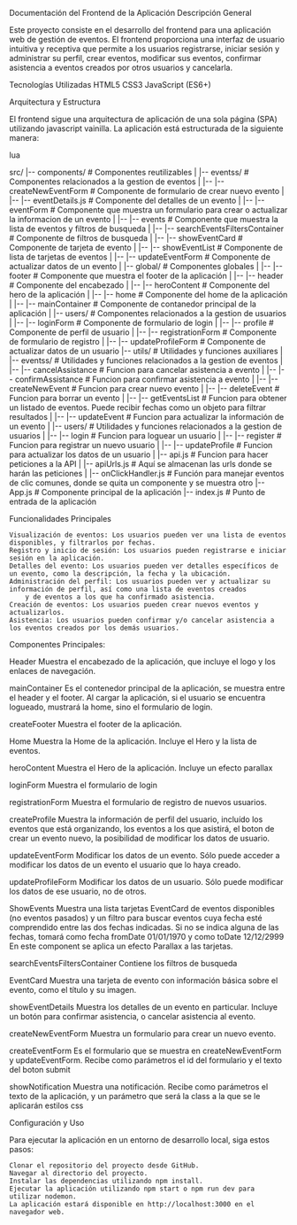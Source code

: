 Documentación del Frontend de la Aplicación
Descripción General

Este proyecto consiste en el desarrollo del frontend para una aplicación web de gestión de eventos. El frontend proporciona una interfaz de usuario intuitiva y receptiva que permite a los usuarios registrarse, iniciar sesión y administrar su perfil, crear eventos, modificar sus eventos, confirmar asistencia a eventos creados por otros usuarios y cancelarla.

Tecnologías Utilizadas
    HTML5
    CSS3
    JavaScript (ES6+)

Arquitectura y Estructura

El frontend sigue una arquitectura de aplicación de una sola página (SPA) utilizando javascript vainilla. La aplicación está estructurada de la siguiente manera:

lua

src/
|-- components/                              # Componentes reutilizables
|   |-- eventss/                             # Componentes relacionados a la gestion de eventos
|   |-- |-- createNewEventForm               # Componente de formulario de crear nuevo evento
|   |-- |-- eventDetails.js                  # Componente del detalles de un evento
|   |-- |-- eventForm                        # Componente que muestra un formulario para crear o actualizar la informacion de un evento
|   |-- |-- events                           # Componente que muestra la lista de eventos y filtros de busqueda
|   |-- |-- searchEventsFiltersContainer     # Componente de filtros de busqueda
|   |-- |-- showEventCard                    # Componente de tarjeta de evento
|   |-- |-- showEventList                    # Componente de lista de tarjetas de eventos
|   |-- |-- updateEventForm                  # Componente de actualizar datos de un evento
|   |-- global/                              # Componentes globales
|   |-- |-- footer                           # Componente que muestra el footer de la aplicación
|   |-- |-- header                           # Componente del encabezado
|   |-- |-- heroContent                      # Componente del hero de la aplicación
|   |-- |-- home                             # Componente del home de la aplicación
|   |-- |-- mainContainer                    # Componente de contanedor principal de la aplicación
|   |-- users/                               # Componentes relacionados a la gestion de usuarios
|   |-- |-- loginForm                        # Componente de formulario de login
|   |-- |-- profile                          # Componente de perfil de usuario
|   |-- |-- registrationForm                 # Componente de formulario de registro
|   |-- |-- updateProfileForm                # Componente de actualizar datos de un usuario
|-- utils/                                   # Utilidades y funciones auxiliares
|   |-- eventss/                             # Utilidades y funciones relacionados a la gestion de eventos
|   |-- |-- cancelAssistance                 # Funcion para cancelar asistencia a evento
|   |-- |-- confirmAssistance                # Funcion para confirmar asistencia a evento
|   |-- |-- createNewEvent                   # Funcion para crear nuevo evento
|   |-- |-- deleteEvent                      # Funcion para borrar un evento
|   |-- |-- getEventsList                    # Funcion para obtener un listado de eventos. Puede recibir fechas como un objeto para filtrar resultados
|   |-- |-- updateEvent                      # Funcion para actualizar la información de un evento
|   |-- users/                               # Utilidades y funciones relacionados a la gestion de usuarios
|   |-- |-- login                            # Funcion para loguear un usuario
|   |-- |-- register                         # Funcion para registrar un nuevo usuario
|   |-- |-- updateProfile                    # Funcion para actualizar los datos de un usuario
|   |-- api.js                               # Funcion para hacer peticiones a la API
|   |-- apiUrls.js                           # Aquí se almacenan las urls donde se harán las peticiones
|   |-- onClickHandler.js                    # Función para manejar eventos de clic comunes, donde se quita un componente y se muestra otro
|-- App.js                                   # Componente principal de la aplicación
|-- index.js                                 # Punto de entrada de la aplicación

Funcionalidades Principales

    Visualización de eventos: Los usuarios pueden ver una lista de eventos disponibles, y filtrarlos por fechas.
    Registro y inicio de sesión: Los usuarios pueden registrarse e iniciar sesión en la aplicación.
    Detalles del evento: Los usuarios pueden ver detalles específicos de un evento, como la descripción, la fecha y la ubicación.
    Administración del perfil: Los usuarios pueden ver y actualizar su información de perfil, así como una lista de eventos creados
        y de eventos a los que ha confirmado asistencia.
    Creación de eventos: Los usuarios pueden crear nuevos eventos y actualizarlos.
    Asistencia: Los usuarios pueden confirmar y/o cancelar asistencia a los eventos creados por los demás usuarios.

Componentes Principales:

Header
    Muestra el encabezado de la aplicación, que incluye el logo y los enlaces de navegación.

mainContainer
    Es el contenedor principal de la aplicación, se muestra entre el header y el footer. Al cargar la aplicación, si el usuario se encuentra
    logueado, mustrará la home, sino el formulario de login.

createFooter
    Muestra el footer de la aplicación.

Home
    Muestra la Home de la aplicación. Incluye el Hero y la lista de eventos.

heroContent
    Muestra el Hero de la aplicación. Incluye un efecto parallax

loginForm
    Muestra el formulario de login

registrationForm
    Muestra el formulario de registro de nuevos usuarios.

createProfile
    Muestra la información de perfil del usuario, incluído los eventos que está organizando, los eventos a los que asistirá, el boton de crear un evento nuevo, la posibilidad de modificar los datos de usuario.

updateEventForm
    Modificar los datos de un evento. Sólo puede acceder a modificar los datos de un evento el usuario que lo haya creado.

updateProfileForm
    Modificar los datos de un usuario. Sólo puede modificar los datos de ese usuario, no de otros.

ShowEvents
    Muestra una lista tarjetas EventCard de eventos disponibles (no eventos pasados) y un filtro para buscar eventos cuya fecha
esté comprendido entre las dos fechas indicadas. Si no se indica alguna de las fechas, tomará como fecha fromDate 01/01/1970 y como
toDate 12/12/2999 En este component se aplica un efecto Parallax a las tarjetas.

searchEventsFiltersContainer
    Contiene los filtros de busqueda

EventCard
    Muestra una tarjeta de evento con información básica sobre el evento, como el título y su imagen.

showEventDetails
    Muestra los detalles de un evento en particular. Incluye un botón para confirmar asistencia, o cancelar asistencia al evento.

createNewEventForm
    Muestra un formulario para crear un nuevo evento.

createEventForm
    Es el formulario que se muestra en createNewEventForm y updateEventForm. Recibe como parámetros el id del formulario y el texto del boton submit

showNotification
    Muestra una notificación. Recibe como parámetros el texto de la aplicación, y un parámetro que será la class a la que se le aplicarán estilos css


Configuración y Uso

Para ejecutar la aplicación en un entorno de desarrollo local, siga estos pasos:

    Clonar el repositorio del proyecto desde GitHub.
    Navegar al directorio del proyecto.
    Instalar las dependencias utilizando npm install.
    Ejecutar la aplicación utilizando npm start o npm run dev para utilizar nodemon.
    La aplicación estará disponible en http://localhost:3000 en el navegador web.